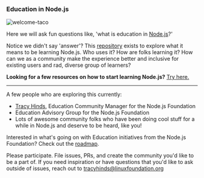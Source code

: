 ### Education in Node.js
![welcome-taco](https://media.giphy.com/media/l2JHZ0dIcyFo5UQGQ/giphy.gif)

Here we will ask fun questions like, 'what is education in [Node.js](https://nodejs.org/en/)?' 

Notice we didn't say 'answer'? This [repository](http://techterms.com/definition/repository) exists to explore what it means to be learning Node.js. Who uses it? How are folks learning it? How can we as a community make the experience better and inclusive for existing users and  rad, diverse group of learners? 

**Looking for a few resources on how to start learning Node.js?** [Try here.](https://github.com/nodejs/education/blob/master/getting-started-learning-nodejs.md)  
  
------------------------

A few people who are exploring this currently:

- [Tracy Hinds](https://twitter.com/HackyGoLucky), Education Community Manager for the Node.js Foundation
- Education Advisory Group for the Node.js Foundation
- Lots of awesome community folks who have been doing cool stuff for a while in Node.js and deserve to be heard, like you!

Interested in what's going on with Education initiatives from the Node.js Foundation? Check out the [roadmap](https://github.com/nodejs/education/blob/master/ROADMAP.md).

Please participate. File issues, PRs, and create the community you'd like to be a part of. If you need inspiration or have questions that you'd like to ask outside of issues, reach out to tracyhinds@linuxfoundation.org 


